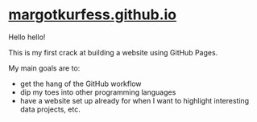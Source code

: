 # [margotkurfess.github.io](https://margotkurfess.github.io/)

Hello hello!

This is my first crack at building a website using GitHub Pages. 

My main goals are to:

* get the hang of the GitHub workflow
* dip my toes into other programming languages
* have a website set up already for when I want to highlight interesting data projects, etc.